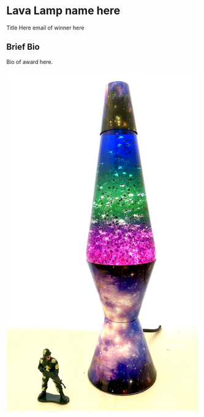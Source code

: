 # Lava Lamp name here


Title Here
email of winner here 

## Brief Bio
Bio of award here.

<img src='IMG_9672.jpg' alt='IMG_9672' width='500'/>
